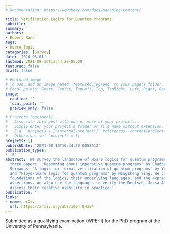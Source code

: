 ```yaml
---
# Documentation: https://wowchemy.com/docs/managing-content/

title: Verification Logics for Quantum Programs
subtitle: ''
summary: ''
authors:
- Robert Rand
tags:
- hoare logic
categories: [Survey]
date: '2016-03-01'
lastmod: 2021-08-16T11:44:20-05:00
featured: false
draft: false

# Featured image
# To use, add an image named `featured.jpg/png` to your page's folder.
# Focal points: Smart, Center, TopLeft, Top, TopRight, Left, Right, BottomLeft, Bottom, BottomRight.
image:
  caption: ''
  focal_point: ''
  preview_only: false

# Projects (optional).
#   Associate this post with one or more of your projects.
#   Simply enter your project's folder or file name without extension.
#   E.g. `projects = ["internal-project"]` references `content/project/deep-learning/index.md`.
#   Otherwise, set `projects = []`.
projects: []
publishDate: '2021-08-16T16:44:20.005861Z'
publication_types:
- '0'
abstract: 'We survey the landscape of Hoare logics for quantum programs. We review
  three papers: "Reasoning about imperative quantum programs" by Chadha, Mateus and
  Sernadas; "A logic for formal verification of quantum programs" by Yoshihiko Kakutani;
  and "Floyd-hoare logic for quantum programs" by Mingsheng Ying. We compare the mathematical
  foundations of the logics, their underlying languages, and the expressivity of their
  assertions. We also use the languages to verify the Deutsch--Jozsa Algorithm, and
  discuss their relative usability in practice.'
publication: ''
links:
- name: arXiv
  url: https://arxiv.org/abs/1904.04304
---
```

Submitted as a qualifying examination (WPE-II) for the PhD program at the University of Pennsylvania.